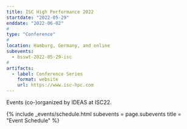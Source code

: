 ```yaml
---
title: ISC High Performance 2022
startdate: "2022-05-29"
enddate: "2022-06-02"
#
type: "Conference" 
#
location: Hamburg, Germany, and online
subevents:
  - bsswt-2022-05-29-isc
#
artifacts:
  - label: Conference Series
    format: website
    url: https://www.isc-hpc.com
---
```


Events (co-)organized by IDEAS at ISC22.

{% include _events/schedule.html
   subevents = page.subevents
   title = "Event Schedule"
%}
